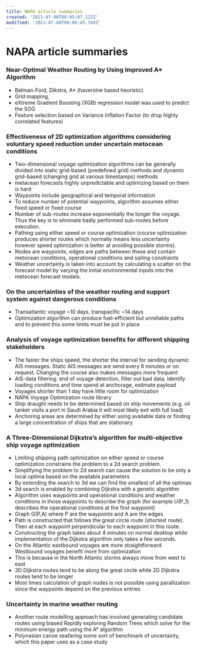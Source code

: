 ```yaml
---
title: NAPA article summaries
created: '2021-07-08T08:05:07.122Z'
modified: '2021-07-08T08:06:45.766Z'
---
```


# NAPA article summaries

### Near-Optimal Weather Routing by Using Improved A* Algorithm


- Belman-Ford, Dikstra, A* (haversine based heuristic)
- Grid mapping, 
- eXtreme Gradient Boosting (XGB) regression model was used to predict the SOG
- Feature selection based on Variance Inflation Factor (to drop highly correlated features)


### Effectiveness of 2D optimization algorithms considering voluntary speed reduction under uncertain metocean conditions

- Two-dimensional voyage optimization algorithms can be generally divided into static grid-based (predefined grid) methods and dynamic grid-based (changing grid at various timestamps) methods
- metacean forecasts highly unpredictable and optimizing based on them is hard
- Waypoints include geographical and temporal information
- To reduce number of potential waypoints, algorithm assumes either fixed speed or fixed course
- Number of sub-routes increase exponentially the longer the voyage. Thus the key is to eliminate badly performed sub-routes before execution.
- Pathing using either speed or course optimization (course optimization produces shorter routes which normally means less uncertainty however speed optimization is better at avoiding possible storms). 
- Nodes are waypoints, edges are paths between these and contain metocean conditions, operational conditions and sailing constraints
- Weather uncertainty is taken into account by calculating a scatter on the forecast model by varying the initial environmental inputs into the metocean forecast models.


### On the uncertainties of the weather routing and support system against dangerous conditions

- Transatlantic voyage ~10 days, transpacific ~14 days
- Optimization algorithm can produce fuel-efficient but unreliable paths and to prevent this some limits must be put in place

### Analysis of voyage optimization benefits for different shipping stakeholders
- The faster the ships speed, the shorter the interval for sending dynamic AIS messages. Static AIS messages are send every 6 minutes or on request. Changing the course also makes messages more frequent
-  AIS-data filtering: end of voyage detection, filter out bad data, identify loading conditions and time spend at anchorage, estimate payload 
- Voyages shorter than 1 day have little room for optimization
-  NAPA Voyage Optimization route library
- Ship draught needs to be determined based on ship movements (e.g. oil tanker visits a port in Saudi Arabia it will most likely exit with full load)
- Anchoring areas are determined by  either using available data or finding a large concentration of ships that are stationary


### A Three-Dimensional Dijkstra’s algorithm for multi-objective ship voyage optimization

- Limiting shipping path optimization on either speed or course optimization constrains the problem to a 2d search problem.
- Simplifying the problem to 2d search can cause the solution to be only a local optima based on the available parameters
- By extending the search to 3d we can find the smallest of all the optimas
- 3d search is enabled by combining Dijkstra with a genetic algorithm
- Algorithm uses waypoints and operational conditions and weather conditions in those waypoints to describe the graph (for example U(P_1) describes the operational conditions at the first waypoint)
- Graph G(P,A) where P are the waypoints and A are the edges
- Path is constructed that follows the great circle route (shortest route). Then at each waypoint perpendicular to each waypoint in this route.
- Constructing the graph takes about 4 minutes on normal desktop while implementation of the Dijkstra algorithm only takes a few seconds.
- On the Atlantic eastbound voyages are more straightforward. Westbound voyages benefit more from optimization
-  This is because in the North Atlantic storms always move from west to east
- 3D Dijkstra routes tend to be along the great circle while 2D Dijkstra routes tend to be longer
- Most times calculation of graph nodes is not possible using parallization since the waypoints depend on the previous entries


### Uncertainty in marine weather routing
- Another route modelling approach has involved generating candidate routes using biased Rapidly exploring Random Trees which solve for the minimum energy path using the A* algorithm
- Polynasian canoe seafaring some sort of benchmark of uncertainty, which this paper uses as a case study

